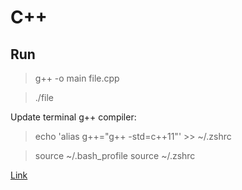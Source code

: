 # C++

## Run
> g++ -o main file.cpp

> ./file

Update terminal g++ compiler:
> echo 'alias g++="g++ -std=c++11"' >> ~/.zshrc

> source ~/.bash_profile
> source ~/.zshrc

[Link](https://clay-atlas.com/us/blog/2021/09/18/cpp-en-warning-auto-extension/)
